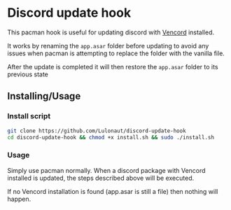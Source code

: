 # Discord update hook

This pacman hook is useful for updating discord with [Vencord](https://github.com/Vendicated/Vencord) installed.

It works by renaming the `app.asar` folder before updating to avoid any issues when pacman is attempting to replace the folder with the vanilla file.

After the update is completed it will then restore the `app.asar` folder to its previous state

## Installing/Usage

### Install script
```sh
git clone https://github.com/Lulonaut/discord-update-hook
cd discord-update-hook && chmod +x install.sh && sudo ./install.sh
```

### Usage
Simply use pacman normally. When a discord package with Vencord installed is updated, the steps described above will be executed.

If no Vencord installation is found (app.asar is still a file) then nothing will happen.